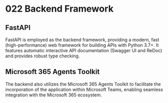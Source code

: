 # 022 Backend Framework

## FastAPI

FastAPI is employed as the backend framework, providing a modern, fast (high-performance) web framework for building APIs with Python 3.7+. It features automatic interactive API documentation (Swagger UI and ReDoc) and provides robust type checking.

## Microsoft 365 Agents Toolkit

The backend also utilizes the Microsoft 365 Agents Toolkit to facilitate the incorporation of the application within Microsoft Teams, enabling seamless integration with the Microsoft 365 ecosystem.
